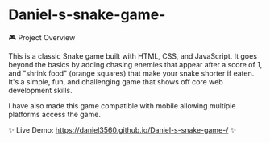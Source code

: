 # Daniel-s-snake-game-
🎮 Project Overview

This is a classic Snake game built with HTML, CSS, and JavaScript. It goes beyond the basics by adding chasing enemies that appear after a score of 1, and "shrink food" (orange squares) that make your snake shorter if eaten. It's a simple, fun, and challenging game that shows off core web development skills.

I have also made this game compatible with mobile allowing multiple platforms access the game.

✨ Live Demo: https://daniel3560.github.io/Daniel-s-snake-game-/ ✨
